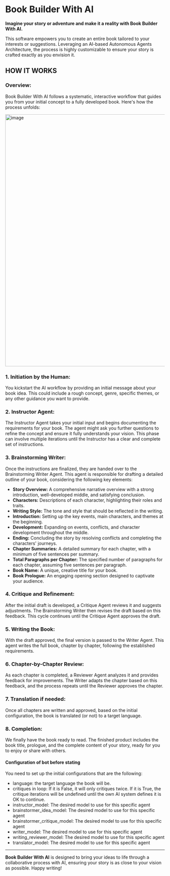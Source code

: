 # Book Builder With AI

**Imagine your story or adventure and make it a reality with Book Builder With AI.**

This software empowers you to create an entire book tailored to your interests or suggestions. Leveraging an AI-based Autonomous Agents Architecture, the process is highly customizable to ensure your story is crafted exactly as you envision it.

## HOW IT WORKS

### Overview:
Book Builder With AI follows a systematic, interactive workflow that guides you from your initial concept to a fully developed book. Here's how the process unfolds:

<img width="794" alt="image" src="https://github.com/user-attachments/assets/0c3bfcab-75ba-4717-8215-14cc51d11ebc">


### 1. **Initiation by the Human:**
You kickstart the AI workflow by providing an initial message about your book idea. This could include a rough concept, genre, specific themes, or any other guidance you want to provide.

### 2. **Instructor Agent:**
The Instructor Agent takes your initial input and begins documenting the requirements for your book. The agent might ask you further questions to refine the concept and ensure it fully understands your vision. This phase can involve multiple iterations until the Instructor has a clear and complete set of instructions.

### 3. **Brainstorming Writer:**
Once the instructions are finalized, they are handed over to the Brainstorming Writer Agent. This agent is responsible for drafting a detailed outline of your book, considering the following key elements:
   - **Story Overview:** A comprehensive narrative overview with a strong introduction, well-developed middle, and satisfying conclusion.
   - **Characters:** Descriptions of each character, highlighting their roles and traits.
   - **Writing Style:** The tone and style that should be reflected in the writing.
   - **Introduction:** Setting up the key events, main characters, and themes at the beginning.
   - **Development:** Expanding on events, conflicts, and character development throughout the middle.
   - **Ending:** Concluding the story by resolving conflicts and completing the characters' journeys.
   - **Chapter Summaries:** A detailed summary for each chapter, with a minimum of five sentences per summary.
   - **Total Paragraphs per Chapter:** The specified number of paragraphs for each chapter, assuming five sentences per paragraph.
   - **Book Name:** A unique, creative title for your book.
   - **Book Prologue:** An engaging opening section designed to captivate your audience.

### 4. **Critique and Refinement:**
After the initial draft is developed, a Critique Agent reviews it and suggests adjustments. The Brainstorming Writer then revises the draft based on this feedback. This cycle continues until the Critique Agent approves the draft.

### 5. **Writing the Book:**
With the draft approved, the final version is passed to the Writer Agent. This agent writes the full book, chapter by chapter, following the established requirements.

### 6. **Chapter-by-Chapter Review:**
As each chapter is completed, a Reviewer Agent analyzes it and provides feedback for improvements. The Writer adapts the chapter based on this feedback, and the process repeats until the Reviewer approves the chapter.

### 7. **Translation if needed:**
Once all chapters are written and approved, based on the initial configuration, the book is translated (or not) to a target language.


### 8. **Completion:**
We finally have the book ready to read. The finished product includes the book title, prologue, and the complete content of your story, ready for you to enjoy or share with others.


#### Configuration of bot before stating
You need to set up the initial configurations that are the following:
- language: the target language the book will be.
- critiques in loop: If it is False, it will only critiques twice. If it is True, the critique iterations will be undefined until the own AI system defines it is OK to continue.
- instructor_model: The desired model to use for this specific agent
- brainstormer_idea_model: The desired model to use for this specific agent
- brainstormer_critique_model: The desired model to use for this specific agent
- writer_model: The desired model to use for this specific agent
-  writing_reviewer_model: The desired model to use for this specific agent
- translator_model: The desired model to use for this specific agent
---

**Book Builder With AI** is designed to bring your ideas to life through a collaborative process with AI, ensuring your story is as close to your vision as possible. Happy writing!
